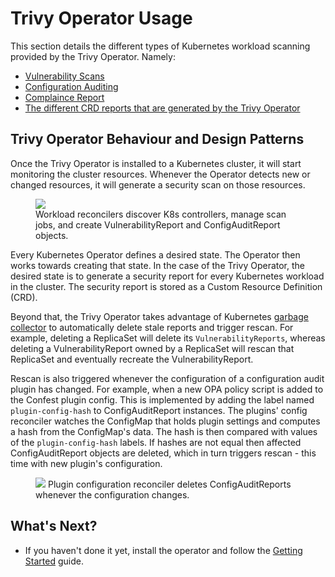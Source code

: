 # Trivy Operator Usage

This section details the different types of Kubernetes workload scanning provided by the Trivy Operator. Namely:

- [Vulnerability Scans](./vulnerability-scanning/)
- [Configuration Auditing](./configuration-auditing/)
- [Complaince Report](./compliance/)
- [The different CRD reports that are generated by the Trivy Operator](./crds/)

## Trivy Operator Behaviour and Design Patterns

Once the Trivy Operator is installed to a Kubernetes cluster, it will start monitoring the cluster resources. Whenever the Operator detects new or changed resources, it will generate a security scan on those resources.

<figure>
  <img src="../images/operator/trivy-operator-workloads.png" />
  <figcaption>Workload reconcilers discover K8s controllers, manage scan jobs, and create VulnerabilityReport and ConfigAuditReport objects.</figcaption>
</figure>

Every Kubernetes Operator defines a desired state. The Operator then works towards creating that state. In the case of the Trivy Operator, the desired state is to generate a security report for every Kubernetes workload in the cluster. The security report is stored as a Custom Resource Definition (CRD).

Beyond that, the Trivy Operator takes advantage of Kubernetes [garbage collector][k8s-garbage-collection]
to automatically delete stale reports and trigger rescan. For example, deleting a ReplicaSet will delete its `VulnerabilityReports`, whereas deleting a VulnerabilityReport owned by a ReplicaSet will rescan that ReplicaSet and
eventually recreate the VulnerabilityReport.

Rescan is also triggered whenever the configuration of a configuration audit plugin has changed. For example, when a new OPA policy script is added to the Confest plugin config. This is implemented by adding the label named `plugin-config-hash`
to ConfigAuditReport instances. The plugins' config reconciler watches the ConfigMap that holds plugin settings
and computes a hash from the ConfigMap's data. The hash is then compared with values of the `plugin-config-hash` labels.
If hashes are not equal then affected ConfigAuditReport objects are deleted, which in turn triggers rescan - this time
with new plugin's configuration.

<figure>
  <img src="../images/operator/trivy-operator-config.png" />
  <figurecaption>Plugin configuration reconciler deletes ConfigAuditReports whenever the configuration changes.</figurecaption>
</figure>

## What's Next?

- If you haven't done it yet, install the operator and follow the [Getting Started](../getting-started/quick-start.md) guide.

[vulnerabilityreports]: ./../../docs/crds/vulnerability-report.md
[configauditreports]: ./../../docs/crds/configaudit-report.md
[clustercompliancereports]: ./../../docs/crds/clustercompliance-report.md
[clustercompliancedetailreports]: ./../../docs/crds/clustercompliancedetail-report.md

[k8s-garbage-collection]: https://kubernetes.io/docs/concepts/workloads/controllers/garbage-collection/
